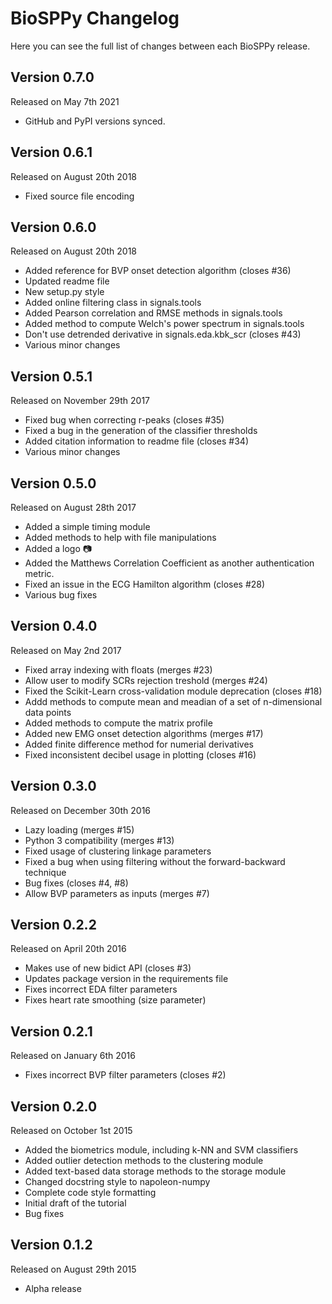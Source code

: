﻿BioSPPy Changelog
=================

Here you can see the full list of changes between each BioSPPy release.

Version 0.7.0
-------------

Released on May 7th 2021

- GitHub and PyPI versions synced.

Version 0.6.1
-------------

Released on August 20th 2018

- Fixed source file encoding

Version 0.6.0
-------------

Released on August 20th 2018

- Added reference for BVP onset detection algorithm (closes #36)
- Updated readme file
- New setup.py style
- Added online filtering class in signals.tools
- Added Pearson correlation and RMSE methods in signals.tools
- Added method to compute Welch's power spectrum in signals.tools
- Don't use detrended derivative in signals.eda.kbk_scr (closes #43)
- Various minor changes

Version 0.5.1
-------------

Released on November 29th 2017

- Fixed bug when correcting r-peaks (closes #35)
- Fixed a bug in the generation of the classifier thresholds
- Added citation information to readme file (closes #34)
- Various minor changes

Version 0.5.0
-------------

Released on August 28th 2017

- Added a simple timing module
- Added methods to help with file manipulations
- Added a logo :camera:
- Added the Matthews Correlation Coefficient as another authentication metric.
- Fixed an issue in the ECG Hamilton algorithm (closes #28)
- Various bug fixes

Version 0.4.0
-------------

Released on May 2nd 2017

- Fixed array indexing with floats (merges #23)
- Allow user to modify SCRs rejection treshold (merges #24)
- Fixed the Scikit-Learn cross-validation module deprecation (closes #18)
- Addd methods to compute mean and meadian of a set of n-dimensional data points
- Added methods to compute the matrix profile
- Added new EMG onset detection algorithms (merges #17)
- Added finite difference method for numerial derivatives
- Fixed inconsistent decibel usage in plotting (closes #16)

Version 0.3.0
-------------

Released on December 30th 2016

- Lazy loading (merges #15)
- Python 3 compatibility (merges #13)
- Fixed usage of clustering linkage parameters
- Fixed a bug when using filtering without the forward-backward technique
- Bug fixes (closes #4, #8)
- Allow BVP parameters as inputs (merges #7)

Version 0.2.2
-------------

Released on April 20th 2016

- Makes use of new bidict API (closes #3)
- Updates package version in the requirements file
- Fixes incorrect EDA filter parameters
- Fixes heart rate smoothing (size parameter)

Version 0.2.1
-------------

Released on January 6th 2016

- Fixes incorrect BVP filter parameters (closes #2)

Version 0.2.0
-------------

Released on October 1st 2015

- Added the biometrics module, including k-NN and SVM classifiers
- Added outlier detection methods to the clustering module
- Added text-based data storage methods to the storage module
- Changed docstring style to napoleon-numpy
- Complete code style formatting
- Initial draft of the tutorial
- Bug fixes

Version 0.1.2
-------------

Released on August 29th 2015

- Alpha release
